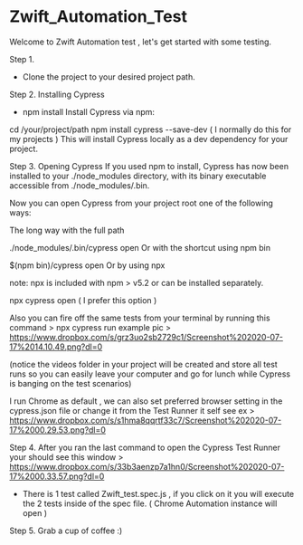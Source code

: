 # Zwift_Automation_Test

Welcome to Zwift Automation test , let's get started with some testing. 

Step 1. 
- Clone the project to your desired project path.

Step 2.
Installing Cypress
- npm install
Install Cypress via npm:

cd /your/project/path
npm install cypress --save-dev ( I normally do this for my projects )
This will install Cypress locally as a dev dependency for your project. 

Step 3. 
Opening Cypress
If you used npm to install, Cypress has now been installed to your ./node_modules directory, with its binary executable accessible from ./node_modules/.bin.

Now you can open Cypress from your project root one of the following ways:

The long way with the full path

./node_modules/.bin/cypress open
Or with the shortcut using npm bin

$(npm bin)/cypress open
Or by using npx

note: npx is included with npm > v5.2 or can be installed separately.

npx cypress open ( I prefer this option )

Also you can fire off the same tests from your terminal by running this command > npx cypress run
example pic > https://www.dropbox.com/s/grz3uo2sb2729c1/Screenshot%202020-07-17%2014.10.49.png?dl=0

(notice the videos folder in your project will be created and store all test runs so you can easily leave your computer and go for lunch while Cypress is banging on the test scenarios)

I run Chrome as default , we can also set preferred browser setting in the cypress.json file or change it from the Test Runner it self see ex > https://www.dropbox.com/s/s1hma8qqrtf33c7/Screenshot%202020-07-17%2000.29.53.png?dl=0

Step 4. 
After you ran the last command to open the Cypress Test Runner your should see this window > https://www.dropbox.com/s/33b3aenzp7a1hn0/Screenshot%202020-07-17%2000.33.57.png?dl=0
- There is 1 test called Zwift_test.spec.js , if you click on it you will execute the 2 tests inside of the spec file. ( Chrome Automation instance will open )

Step 5. Grab a cup of coffee :) 
